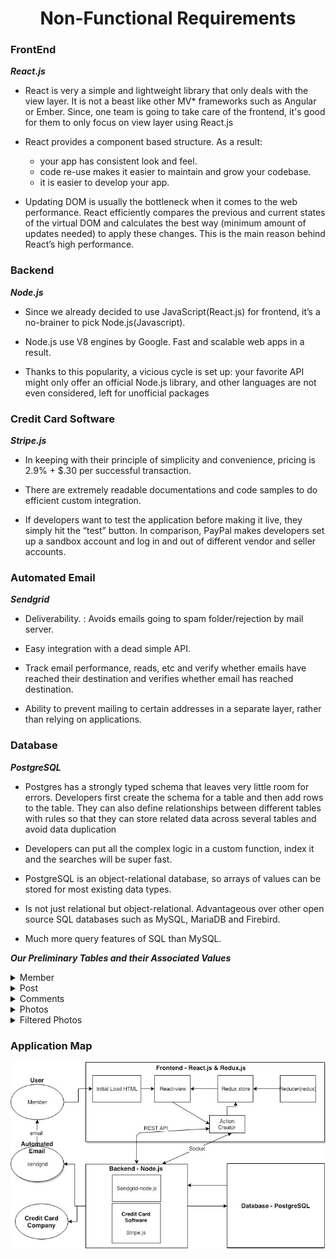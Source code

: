<center><h1><b>Non-Functional Requirements</b></h1></center>

### FrontEnd 
***React.js***   
- React is very a simple and lightweight library that only deals with the view layer. It is not a beast like other MV* frameworks such as Angular or Ember. Since, one team is going to take care of the frontend, it's good for them to only focus on view layer using React.js 

- React provides a component based structure. As a result:
    - your app has consistent look and feel.
    - code re-use makes it easier to maintain and grow your codebase.
    - it is easier to develop your app.

- Updating DOM is usually the bottleneck when it comes to the web performance. React efficiently compares the previous and current states of the virtual DOM and calculates the best way (minimum amount of updates needed) to apply these changes. This is the main reason behind React’s high performance.


### Backend 
***Node.js***

- Since we already decided to use JavaScript(React.js) for frontend, it’s a no-brainer to pick Node.js(Javascript).

- Node.js use V8 engines by Google. Fast and scalable web apps in a result.

- Thanks to this popularity, a vicious cycle is set up: your favorite API might only offer an official Node.js library, and other languages are not even considered, left for unofficial packages 


### Credit Card Software 
***Stripe.js*** 
- In keeping with their principle of simplicity and convenience, pricing is 2.9% + $.30 per successful transaction.

-  There are extremely readable documentations and code samples to do efficient custom integration. 

- If developers want to test the application before making it live, they simply hit the “test” button. In comparison, PayPal makes developers set up a sandbox account and log in and out of different vendor and seller accounts.

### Automated Email 
***Sendgrid***

- Deliverability. : Avoids emails going to spam folder/rejection by mail server.  

- Easy integration with a dead simple API.

- Track email performance, reads, etc and verify whether emails have reached their destination and verifies whether email has reached destination. 

- Ability to prevent mailing to certain addresses in a separate layer, rather than relying on applications.

### Database 
***PostgreSQL***

- Postgres has a strongly typed schema that leaves very little room for errors. Developers first create the schema for a table and then add rows to the table. They can also define relationships between different tables with rules so that they can store related data across several tables and avoid data duplication

- Developers can put all the complex logic in a custom function, index it and the searches will be super fast. 

- PostgreSQL is an object-relational database, so arrays of values can be stored for most existing data types.

- Is not just relational but object-relational. Advantageous over other open source SQL databases such as MySQL, MariaDB and Firebird.

- Much more query features of SQL than MySQL.

***Our Preliminary Tables and their Associated Values***
<details>
    <summary>Member</summary>
        - email: string
    <br>
        - password: string
    <br>
        - isAdmin: boolean
    <br>
        - points: integer
    <br>
        - credit_card_number: integer
    <br>
        - credit_card_cvv: integer
    <br>
        - is_private: boolean
</details>

<details>
    <summary>Post</summary>
        - text: string
    <br>
        - date_time: date and time field
    <br>
        - user_key: key that links post to user
</details>

<details>
    <summary>Comments</summary>
        - text: string
    <br>
        - date_time: date and time field
    <br>
        - post_key: key to linked post
    <br>
        - user_key: key to specific user
</details>

<details>
    <summary>Photos</summary>
        - photo: image file
    <br>
        - user_key: key to associated user
</details>

<details>
    <summary>Filtered Photos</summary>
        - photo: image file
    <br>
        - filter: tracks added content or filter
    <br>
        - photo_key: key to original photo
    <br>
        - user_key: key to associated user
</details>

### Application Map

![](done.jpg)
